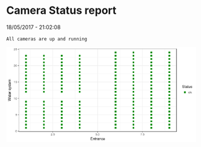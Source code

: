Camera Status report
================
18/05/2017 - 21:02:08

    All cameras are up and running

![](camreport_files/figure-markdown_github/unnamed-chunk-2-1.png)
